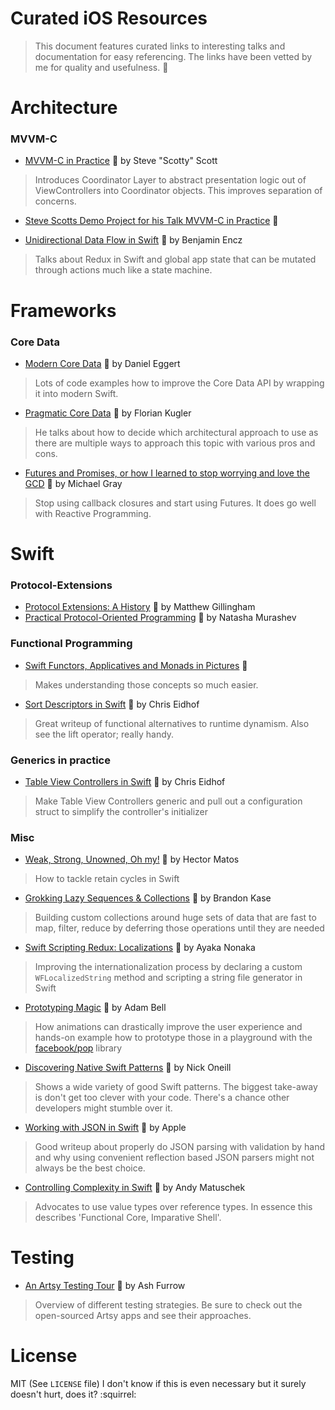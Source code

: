 # Curated iOS Resources

> This document features curated links to interesting talks and documentation for easy referencing.
> The links have been vetted by me for quality and usefulness. :gem:

# Architecture
### MVVM-C
* [MVVM-C in Practice](https://www.youtube.com/watch?v=9VojuJpUuE8) :vhs: by Steve "Scotty" Scott

> Introduces Coordinator Layer to abstract presentation logic out of
> ViewControllers into Coordinator objects.
> This improves separation of concerns.

* [Steve Scotts Demo Project for his Talk MVVM-C in Practice](https://github.com/macdevnet/mvvmc-demo) :file_folder:

* [Unidirectional Data Flow in Swift](https://realm.io/news/benji-encz-unidirectional-data-flow-swift) :vhs: by Benjamin Encz

> Talks about Redux in Swift and global app state that can be mutated through actions much like a state machine.


# Frameworks
### Core Data
* [Modern Core Data](https://realm.io/news/tryswift-daniel-eggert-modern-core-data/) :vhs: by Daniel Eggert

> Lots of code examples how to improve the Core Data API by wrapping it into modern Swift.

* [Pragmatic Core Data](https://realm.io/news/cocoaheads-florian-kugler-pragmatic-core-data/) :vhs: by Florian Kugler

> He talks about how to decide which architectural approach to use as there are multiple ways to approach this topic with various pros and cons.

* [Futures and Promises, or how I learned to stop worrying and love the GCD](https://realm.io/news/altconf-michael-gray-futures-promises-gcd) :vhs: by Michael Gray

> Stop using callback closures and start using Futures. It does go well with Reactive Programming.


# Swift
### Protocol-Extensions
* [Protocol Extensions: A History](https://realm.io/news/tryswift-matthew-gillingham-protocol-extensions-history/) :vhs: by Matthew Gillingham
* [Practical Protocol-Oriented Programming](https://realm.io/news/appbuilders-natasha-muraschev-practical-protocol-oriented-programming/) :vhs: by Natasha Murashev


### Functional Programming
* [Swift Functors, Applicatives and Monads in Pictures](http://www.mokacoding.com/blog/functor-applicative-monads-in-pictures/) :book:

> Makes understanding those concepts so much easier.

* [Sort Descriptors in Swift](http://chris.eidhof.nl/post/sort-descriptors-in-swift/) :book: by Chris Eidhof

> Great writeup of functional alternatives to runtime dynamism. Also see the lift operator; really handy.

### Generics in practice
* [Table View Controllers in Swift](https://realm.io/news/tryswift-chris-eidhof-table-view-controllers-swift/) :vhs: by Chris Eidhof

> Make Table View Controllers generic and pull out a configuration struct to simplify the controller's initializer 

### Misc
* [Weak, Strong, Unowned, Oh my!](http://krakendev.io/blog/weak-and-unowned-references-in-swift) :book: by Hector Matos 

> How to tackle retain cycles in Swift

* [Grokking Lazy Sequences & Collections](https://realm.io/news/slug-brandon-kase-grokking-lazy-sequences-collections/) :vhs: by Brandon Kase

> Building custom collections around huge sets of data that are fast to map, filter, reduce by deferring those operations until they are needed

* [Swift Scripting Redux: Localizations](https://realm.io/news/altconf-ayaka-nonaka-swift-scripting-redux-localization) :vhs: by Ayaka Nonaka

> Improving the internationalization process by declaring a custom `WFLocalizedString` method and scripting a string file generator in Swift

* [Prototyping Magic](https://realm.io/news/tryswift-adam-bell-prototyping-magic/) :vhs: by Adam Bell

> How animations can drastically improve the user experience and hands-on example how to prototype those in a playground with the [facebook/pop](https://github.com/facebook/pop) library

* [Discovering Native Swift Patterns](https://realm.io/news/slug-nick-oneill-native-swift-patterns/) :vhs: by Nick Oneill

> Shows a wide variety of good Swift patterns. The biggest take-away is don't get too clever with your code. There's a chance other developers might stumble over it.

* [Working with JSON in Swift](https://developer.apple.com/swift/) :book: by Apple

> Good writeup about properly do JSON parsing with validation by hand and why using convenient reflection based JSON parsers might not always be the best choice.

* [Controlling Complexity in Swift](https://realm.io/news/andy-matuschak-controlling-complexity/) :vhs: by Andy Matuschek

> Advocates to use value types over reference types. In essence this describes 'Functional Core, Imparative Shell'.


# Testing
* [An Artsy Testing Tour](https://realm.io/news/tryswift-ash-furrow-artsy-testing-tour/) :vhs: by Ash Furrow

> Overview of different testing strategies. Be sure to check out the open-sourced Artsy apps and see their approaches.


# License
MIT (See `LICENSE` file)
I don't know if this is even necessary but it surely doesn't hurt, does it? :squirrel:
